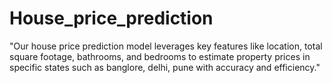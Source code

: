 # House_price_prediction
"Our house price prediction model leverages key features like location, total square footage, bathrooms, and bedrooms to estimate property prices in specific states such as banglore, delhi, pune with accuracy and efficiency."
